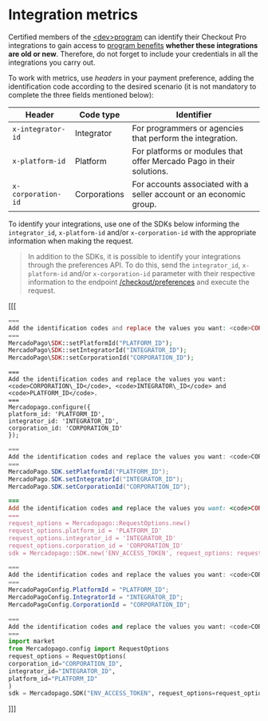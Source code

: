 # Integration metrics

Certified members of the [&lt;dev>program](https://www.mercadopago.com/developers/en/developer-program) can identify their Checkout Pro integrations to gain access to [program benefits](https://www.mercadopago.com.br/developers/pt/developer-program#dev-program-benefits) **whether these integrations are old or new**. Therefore, do not forget to include your credentials in all the integrations you carry out.

To work with metrics, use _headers_ in your payment preference, adding the identification code according to the desired scenario (it is not mandatory to complete the three fields mentioned below):

| Header | Code type | Identifier |
| --- | --- | --- |
| `x-integrator-id` | Integrator | For programmers or agencies that perform the integration. |
| `x-platform-id` | Platform | For platforms or modules that offer Mercado Pago in their solutions. |
| `x-corporation-id` | Corporations | For accounts associated with a seller account or an economic group. |

To identify your integrations, use one of the SDKs below informing the `integrator_id`, `x-platform-id` and/or `x-corporation-id` with the appropriate information when making the request.

> In addition to the SDKs, it is possible to identify your integrations through the preferences API. To do this, send the `integrator_id`, `x-platform-id` and/or `x-corporation-id` parameter with their respective information to the endpoint [/checkout/preferences](/developers/en/reference/preferences/_checkout_preferences/post) and execute the request.

[[[
```php
===
Add the identification codes and replace the values you want: <code>CORPORATION\_ID</code>, <code>INTEGRATOR\_ID</code> and <code>PLATFORM_ID</code>.
===
MercadoPago\SDK::setPlatformId("PLATFORM_ID");
MercadoPago\SDK::setIntegratorId("INTEGRATOR_ID");
MercadoPago\SDK::setCorporationId("CORPORATION_ID");
```
```node
===
Add the identification codes and replace the values you want: <code>CORPORATION\_ID</code>, <code>INTEGRATOR\_ID</code> and <code>PLATFORM_ID</code>.
===
Mercadopago.configure({
platform_id: 'PLATFORM_ID',
integrator_id: 'INTEGRATOR_ID',
corporation_id: 'CORPORATION_ID'
});
```
```java
===
Add the identification codes and replace the values you want: <code>CORPORATION\_ID</code>, <code>INTEGRATOR\_ID</code> and <code>PLATFORM_ID</code>.
===
MercadoPago.SDK.setPlatformId("PLATFORM_ID");
MercadoPago.SDK.setIntegratorId("INTEGRATOR_ID");
MercadoPago.SDK.setCorporationId("CORPORATION_ID");
```
```ruby
===
Add the identification codes and replace the values you want: <code>CORPORATION\_ID</code>, <code>INTEGRATOR\_ID</code> and <code>PLATFORM_ID</code>.
===
request_options = Mercadopago::RequestOptions.new()
request_options.platform_id = 'PLATFORM_ID'
request_options.integrator_id = 'INTEGRATOR_ID'
request_options.corporation_id = 'CORPORATION_ID'
sdk = Mercadopago::SDK.new('ENV_ACCESS_TOKEN', request_options: request_options)
```
```csharp
===
Add the identification codes and replace the values you want: <code>CORPORATION\_ID</code>, <code>INTEGRATOR\_ID</code> and <code>PLATFORM_ID</code>.
===
MercadoPagoConfig.PlatformId = "PLATFORM_ID";
MercadoPagoConfig.IntegratorId = "INTEGRATOR_ID";
MercadoPagoConfig.CorporationId = "CORPORATION_ID";
```
```python
===
Add the identification codes and replace the values you want: <code>CORPORATION\_ID</code>, <code>INTEGRATOR\_ID</code> and <code>PLATFORM_ID</code>.
===
import market
from Mercadopago.config import RequestOptions
request_options = RequestOptions(
corporation_id="CORPORATION_ID",
integrator_id="INTEGRATOR_ID",
platform_id="PLATFORM_ID"
)
sdk = Mercadopago.SDK("ENV_ACCESS_TOKEN", request_options=request_options)
```
]]]